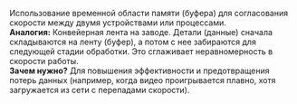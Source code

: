 Использование временной области памяти (буфера) для согласования скорости между двумя устройствами или процессами.  
**Аналогия:** Конвейерная лента на заводе. Детали (данные) сначала складываются на ленту (буфер), а потом с нее забираются для следующей стадии обработки. Это сглаживает неравномерность в скорости работы.  
**Зачем нужно?** Для повышения эффективности и предотвращения потерь данных (например, когда видео проигрывается плавно, хотя загружается из сети с перепадами скорости).